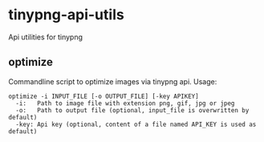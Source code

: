 # tinypng-api-utils
Api utilities for tinypng

## optimize
Commandline script to optimize images via tinypng api.
Usage:

```
optimize -i INPUT_FILE [-o OUTPUT_FILE] [-key APIKEY]
  -i:   Path to image file with extension png, gif, jpg or jpeg
  -o:   Path to output file (optional, input_file is overwritten by default)
  -key: Api key (optional, content of a file named API_KEY is used as default)
```
